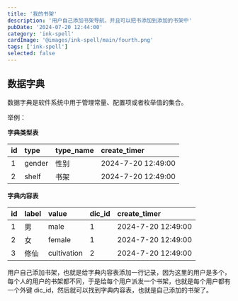 ```yaml
---
title: '我的书架'
description: '用户自己添加书架导航，并且可以把书添加到添加的书架中'
pubDate: '2024-07-20 12:44:00'
category: 'ink-spell'
cardImage: '@images/ink-spell/main/fourth.png'
tags: ['ink-spell']
selected: false
---
```


## 数据字典

数据字典是软件系统中用于管理常量、配置项或者枚举值的集合。

举例：

**字典类型表**

| id  | type   | type_name | create_timer       |
| :-- | :----- | :-------- | :----------------- |
| 1   | gender | 性别      | 2024-7-20 12:49:00 |
| 2   | shelf  | 书架      | 2024-7-20 12:49:00 |

**字典内容表**

| id  | label | value       | dic_id | create_timer       |
| :-- | :---- | :---------- | :----- | :----------------- |
| 1   | 男    | male        | 1      | 2024-7-20 12:49:00 |
| 2   | 女    | female      | 1      | 2024-7-20 12:49:00 |
| 3   | 修仙  | cultivation | 2      | 2024-7-20 12:49:00 |

用户自己添加书架，也就是给字典内容表添加一行记录，因为这里的用户是多个，每个人的用户的书架都不同，于是给每个用户派发一个书架，也就是每个用户都有一个外键 dic_id，然后就可以找到字典内容表，也就是自己添加的书架了。
